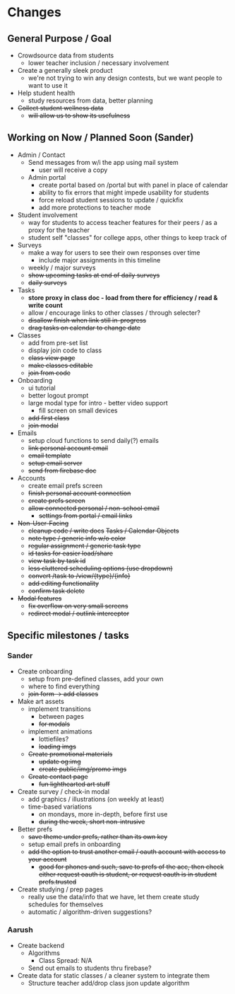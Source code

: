# Changes

## General Purpose / Goal

- Crowdsource data from students
  - lower teacher inclusion / necessary involvement
- Create a generally sleek product
  - we're not trying to win any design contests, but we want people to want to use it
- Help student health
  - study resources from data, better planning
- ~~Collect student wellness data~~
  - ~~will allow us to show its usefulness~~

## Working on Now / Planned Soon (Sander)

- Admin / Contact
  - Send messages from w/i the app using mail system
    - user will receive a copy
  - Admin portal
    - create portal based on /portal but with panel in place of calendar
    - ability to fix errors that might impede usability for students
    - force reload student sessions to update / quickfix
    - add more protections to teacher mode
- Student involvement
  - way for students to access teacher features for their peers / as a proxy for the teacher
  - student self "classes" for college apps, other things to keep track of
- Surveys
  - make a way for users to see their own responses over time
    - include major assignments in this timeline
  - weekly / major surveys
  - ~~show upcoming tasks at end of daily surveys~~
  - ~~daily surveys~~
- Tasks
  - **store proxy in class doc - load from there for efficiency / read & write count**
  - allow / encourage links to other classes / through selecter?
  - ~~disallow finish when link still in-progress~~
  - ~~drag tasks on calendar to change date~~
- Classes
  - add from pre-set list
  - display join code to class
  - ~~class view page~~
  - ~~make classes editable~~
  - ~~join from code~~
- Onboarding
  - ui tutorial
  - better logout prompt
  - large modal type for intro - better video support
    - fill screen on small devices
  - ~~add first class~~
  - ~~join modal~~
- Emails
  - setup cloud functions to send daily(?) emails
  - ~~link personal account email~~
  - ~~email template~~
  - ~~setup email server~~
  - ~~send from firebase doc~~
- Accounts
  - create email prefs screen
  - ~~finish personal account connection~~
  - ~~create prefs screen~~
  - ~~allow connected personal / non-school email~~
    - ~~settings from portal / email links~~
- ~~Non-User-Facing~~
  - ~~cleanup code / write docs~~
    ~~Tasks / Calendar Objects~~
  - ~~note type / generic info w/o color~~
  - ~~regular assignment / generic task type~~
  - ~~id tasks for easier load/share~~
  - ~~view task by task id~~
  - ~~less cluttered scheduling options (use dropdown)~~
  - ~~convert /task to /view/{type}/{info}~~
  - ~~add editing functionality~~
  - ~~confirm task delete~~
- ~~Modal features~~
  - ~~fix overflow on very small screens~~
  - ~~redirect modal / outlink interceptor~~

## Specific milestones / tasks

### Sander

- Create onboarding
  - setup from pre-defined classes, add your own
  - where to find everything
  - ~~join form -> add classes~~
- Make art assets
  - implement transitions
    - between pages
    - ~~for modals~~
  - implement animations
    - lottiefiles?
    - ~~loading imgs~~
  - ~~Create promotional materials~~
    - ~~update og:img~~
    - ~~create public/img/promo imgs~~
  - ~~Create contact page~~
    - ~~fun lighthearted art stuff~~
- Create survey / check-in modal
  - add graphics / illustrations (on weekly at least)
  - time-based variations
    - on mondays, more in-depth, before first use
    - ~~during the week, short non-intrusive~~
- Better prefs
  - ~~save theme under prefs, rather than its own key~~
  - setup email prefs in onboarding
  - ~~add the option to trust another email / oauth account with access to your account~~
    - ~~good for phones and such, save to prefs of the acc, then check either request oauth is student, or request oauth is in student prefs.trusted~~
- Create studying / prep pages
  - really use the data/info that we have, let them create study schedules for themselves
  - automatic / algorithm-driven suggestions?

### Aarush

- Create backend
  - Algorithms
    - Class Spread: N/A
  - Send out emails to students thru firebase?
- Create data for static classes / a cleaner system to integrate them
  - Structure teacher add/drop class json update algorithm
